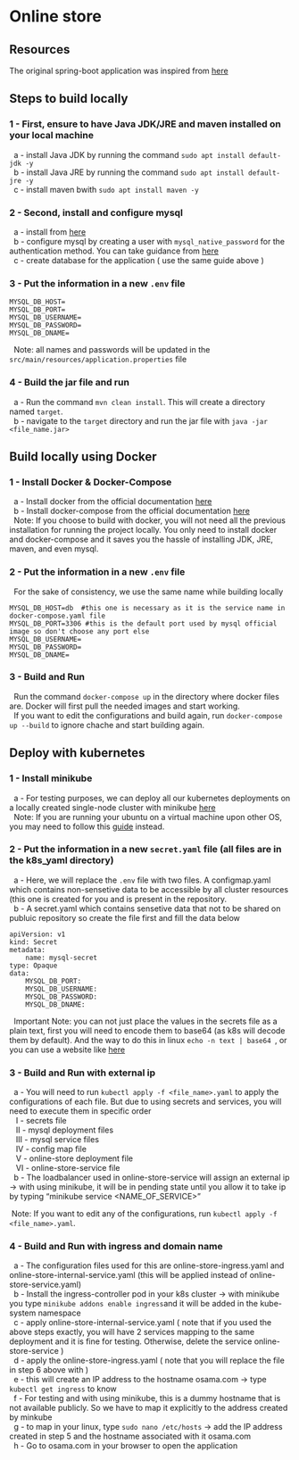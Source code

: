 # Online store

## Resources 
 The original spring-boot application was inspired from [here](https://github.com/springframeworkguru/spring-boot-mysql-example)
## Steps to build locally 
### 1 - First, ensure to have Java JDK/JRE and maven installed on your local machine </br>
&nbsp; a - install Java JDK by running the command `sudo apt install default-jdk -y`</br>
&nbsp; b - install Java JRE by running the command `sudo apt install default-jre -y`</br>
&nbsp; c - install maven bwith `sudo apt install maven -y`</br>
### 2 - Second, install and configure mysql </br>
&nbsp; a - install from [here](https://linuxize.com/post/how-to-install-mysql-on-ubuntu-18-04/) </br>
&nbsp; b - configure mysql by creating a user with `mysql_native_password` for the authentication method. You can take guidance from [here](https://linuxize.com/post/how-to-manage-mysql-databases-and-users-from-the-command-line/#create-a-new-mysql-user-account) </br>
&nbsp; c - create database for the application ( use the same guide above )</br>
### 3 - Put the information in a new `.env` file
```
MYSQL_DB_HOST=
MYSQL_DB_PORT=
MYSQL_DB_USERNAME=
MYSQL_DB_PASSWORD=
MYSQL_DB_DNAME=
```
&nbsp; Note: all names and passwords will be updated in the `src/main/resources/application.properties` file </br>
### 4 - Build the jar file and run</br>
&nbsp; a - Run the command `mvn clean install`. This will create a directory named `target`.</br>
&nbsp; b - navigate to the `target` directory and run the jar file with `java -jar <file_name.jar>`</br>
## Build locally using Docker 
### 1 - Install Docker & Docker-Compose </br>
&nbsp; a - Install docker from the official documentation [here](https://docs.docker.com/engine/install/ubuntu/) </br>
&nbsp; b - Install docker-compose from the official documentation [here](https://docs.docker.com/compose/install/) </br>
&nbsp; Note: If you choose to build with docker, you will not need all the previous installation for running the project locally. You only need to install docker and docker-compose and it saves you the hassle of installing JDK, JRE, maven, and even mysql.

### 2 - Put the information in a new `.env` file
&nbsp; For the sake of consistency, we use the same name while building locally </br>
```
MYSQL_DB_HOST=db  #this one is necessary as it is the service name in docker-compose.yaml file
MYSQL_DB_PORT=3306 #this is the default port used by mysql official image so don't choose any port else
MYSQL_DB_USERNAME=
MYSQL_DB_PASSWORD=
MYSQL_DB_DNAME=
```
### 3 - Build and Run
&nbsp; Run the command `docker-compose up` in the directory where docker files are. Docker will first pull the needed images and start working. </br>
&nbsp; If you want to edit the configurations and build again, run `docker-compose up --build` to ignore chache and start building again. </br>

## Deploy with kubernetes  
### 1 - Install minikube </br>
&nbsp; a - For testing purposes, we can deploy all our kubernetes deployments on a locally created single-node cluster with minikube [here](https://minikube.sigs.k8s.io/docs/start/) </br>
&nbsp; Note: If you are running your ubuntu on a virtual machine upon other OS, you may need to follow this [guide](https://webme.ie/how-to-run-minikube-on-a-virtualbox-vm/) instead. </br>

### 2 - Put the information in a new `secret.yaml` file (all files are in the k8s_yaml directory)
&nbsp; a - Here, we will replace the `.env` file with two files. A configmap.yaml which contains non-sensetive data to be accessible by all cluster resources (this one is created for you and is present in the repository. </br>
&nbsp; b - A secret.yaml which contains sensetive data that not to be shared on publuic repository so create the file first and fill the data below </br>

```
apiVersion: v1
kind: Secret
metadata:
    name: mysql-secret
type: Opaque
data:
    MYSQL_DB_PORT: 
    MYSQL_DB_USERNAME: 
    MYSQL_DB_PASSWORD: 
    MYSQL_DB_DNAME: 
```
&nbsp; Important Note: you can not just place the values in the secrets file as a plain text, first you will need to encode them to base64 (as k8s will decode them by default). And the way to do this in linux `echo -n text | base64 `, or you can use a website like [here](https://www.base64decode.org/)</br>

### 3 - Build and Run with external ip 
&nbsp; a - You will need to run `kubectl apply -f <file_name>.yaml` to apply the configurations of each file. But due to using secrets and services, you will need to execute them in specific order </br>
&nbsp;&nbsp; I - secrets file </br>
&nbsp;&nbsp; II - mysql deployment files </br>
&nbsp;&nbsp; III - mysql service files </br>
&nbsp;&nbsp; IV - config map file </br>
&nbsp;&nbsp; V - online-store deployment file </br>
&nbsp;&nbsp; VI - online-store-service file </br>
&nbsp; b - The loadbalancer used in online-store-service will assign an external ip → with using minikube, it will be in pending state until you allow it to take ip by typing “minikube service <NAME_OF_SERVICE>”

&nbsp;Note: If you want to edit any of the configurations, run `kubectl apply -f <file_name>.yaml`. </br>

### 4 - Build and Run with ingress and domain name 
&nbsp; a - The configuration files used for this are online-store-ingress.yaml and online-store-internal-service.yaml (this will be applied instead of online-store-service.yaml) </br>
&nbsp; b - Install the ingress-controller pod in your k8s cluster → with minikube you type `minikube addons enable ingress`and it will be added in the kube-system namespace </br>
&nbsp; c - apply online-store-internal-service.yaml ( note that if you used the above steps exactly, you will have 2 services mapping to the same deployment and it is fine for testing. Otherwise, delete the service online-store-service ) </br>
&nbsp; d - apply the online-store-ingress.yaml ( note that you will replace the file in step 6 above with ) </br>
&nbsp; e - this will create an IP address to the hostname osama.com → type `kubectl get ingress` to know </br>
&nbsp; f - For testing and with using minikube, this is a dummy hostname that is not available publicly. So we have to map it explicitly to the address created by minkube </br>
&nbsp; g - to map in your linux, type `sudo nano /etc/hosts` → add the IP address created in step 5 and the hostname associated with it osama.com </br>
&nbsp; h - Go to osama.com in your browser to open the application </br>
